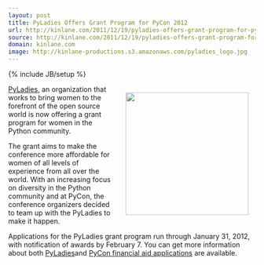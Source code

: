 ```yaml
---
layout: post
title: PyLadies Offers Grant Program for PyCon 2012
url: http://kinlane.com/2011/12/19/pyladies-offers-grant-program-for-pycon-2012/
source: http://kinlane.com/2011/12/19/pyladies-offers-grant-program-for-pycon-2012/
domain: kinlane.com
image: http://kinlane-productions.s3.amazonaws.com/pyladies_logo.jpg
---
```

{% include JB/setup %}<p><img style="padding: 15px;" src="http://kinlane-productions.s3.amazonaws.com/pyladies_logo.jpg" alt="" width="250" align="right" /><a title="PyLadies" href="http://pyladies.com/">PyLadies</a>, an organization that works to bring women to the forefront of the open source world is now offering a grant program for women in the Python community.<p></p>
The grant aims to make the conference more affordable for women of all levels of experience from all over the world. With an increasing focus on diversity in the Python community and at PyCon, the conference organizers decided to team up with the PyLadies to make it happen.<p></p>
Applications for the PyLadies grant program run through January 31, 2012, with notification of awards by February 7. You can get more information about both <a title="PyLadies" href="http://pyladies.com/">PyLadies</a>and <a href="https://us.pycon.org/2012/assistance">PyCon financial aid applications</a> are available.</p>
